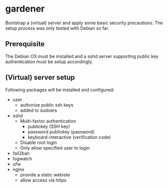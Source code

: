 # gardener

Bootstrap a (virtual) server and apply some basic security precautions. The setup process was only tested with Debian so far. 

## Prerequisite 

The Debian OS must be installed and a sshd server supporting public key authentication must be setup accordingly.

## (Virtual) server setup

Following packages will be installed and configured: 

- user  
  - authorize public ssh keys 
  - added to sudoers
- sshd 
  - Multi-factor authentication 
    - publickey (SSH key)
    - password publickey (password)
    - keyboard-interactive (verification code)
  - Disable root login 
  - Only allow specified user to login 
- fail2ban 
- logwatch 
- ufw
- nginx
  - provide a static webiste 
  - allow access via https  
